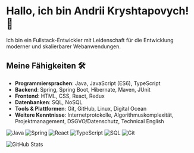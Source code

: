 # Hallo, ich bin Andrii Kryshtapovych! 👋

Ich bin ein Fullstack-Entwickler mit Leidenschaft für die Entwicklung moderner und skalierbarer Webanwendungen. 

## Meine Fähigkeiten 🛠️
- **Programmiersprachen**: Java, JavaScript (ES6), TypeScript
- **Backend**: Spring, Spring Boot, Hibernate, Maven, JUnit
- **Frontend**: HTML, CSS, React, Redux
- **Datenbanken**: SQL, NoSQL
- **Tools & Plattformen**: Git, GitHub, Linux, Digital Ocean
- **Weitere Kenntnisse**: Internetprotokolle, Algorithmuskomplexität, Projektmanagement, DSGVO/Datenschutz, Technical English

![Java](https://img.shields.io/badge/Java-007396?style=flat&logo=java&logoColor=white)
![Spring](https://img.shields.io/badge/Spring-6DB33F?style=flat&logo=spring&logoColor=white)
![React](https://img.shields.io/badge/React-61DAFB?style=flat&logo=react&logoColor=black)
![TypeScript](https://img.shields.io/badge/TypeScript-3178C6?style=flat&logo=typescript&logoColor=white)
![SQL](https://img.shields.io/badge/SQL-4479A1?style=flat&logo=postgresql&logoColor=white)
![Git](https://img.shields.io/badge/Git-F05032?style=flat&logo=git&logoColor=white)




![GitHub Stats](https://github-readme-stats.vercel.app/api?username=AndriiKr1&show_icons=true&theme=radical)
